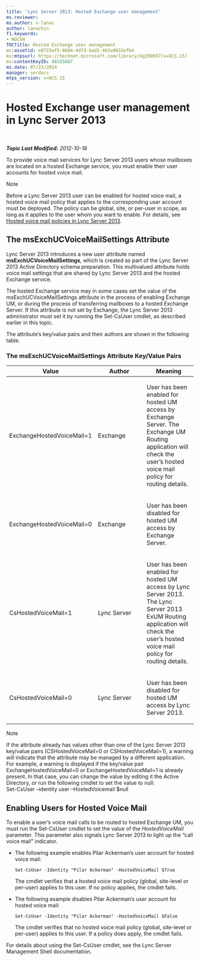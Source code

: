 ```yaml
---
title: 'Lync Server 2013: Hosted Exchange user management'
ms.reviewer: 
ms.author: v-lanac
author: lanachin
f1.keywords:
- NOCSH
TOCTitle: Hosted Exchange user management
ms:assetid: e8723af5-0604-4d7d-bad2-463a9832efb4
ms:mtpsurl: https://technet.microsoft.com/library/Gg399037(v=OCS.15)
ms:contentKeyID: 48185887
ms.date: 07/23/2014
manager: serdars
mtps_version: v=OCS.15
---
```


<div data-xmlns="http://www.w3.org/1999/xhtml">

<div class="topic" data-xmlns="http://www.w3.org/1999/xhtml" data-msxsl="urn:schemas-microsoft-com:xslt" data-cs="http://msdn.microsoft.com/">

<div data-asp="http://msdn2.microsoft.com/asp">

# Hosted Exchange user management in Lync Server 2013

</div>

<div id="mainSection">

<div id="mainBody">

<span> </span>

_**Topic Last Modified:** 2012-10-18_

To provide voice mail services for Lync Server 2013 users whose mailboxes are located on a hosted Exchange service, you must enable their user accounts for hosted voice mail.

<div>


> [!NOTE]  
> Before a Lync Server 2013 user can be enabled for hosted voice mail, a hosted voice mail policy that applies to the corresponding user account must be deployed. The policy can be global, site, or per-user in scope, as long as it applies to the user whom you want to enable. For details, see <A href="lync-server-2013-hosted-voice-mail-policies.md">Hosted voice mail policies in Lync Server 2013</A>.



</div>

<div>

## The msExchUCVoiceMailSettings Attribute

Lync Server 2013 introduces a new user attribute named **msExchUCVoiceMailSettings**, which is created as part of the Lync Server 2013 Active Directory schema preparation. This multivalued attribute holds voice mail settings that are shared by Lync Server 2013 and the hosted Exchange service.

The hosted Exchange service may in some cases set the value of the msExchUCVoiceMailSettings attribute in the process of enabling Exchange UM, or during the process of transferring mailboxes to a hosted Exchange Server. If this attribute is not set by Exchange, the Lync Server 2013 administrator must set it by running the Set-CsUser cmdlet, as described earlier in this topic.

The attribute’s key/value pairs and their authors are shown in the following table.

### The msExchUCVoiceMailSettings Attribute Key/Value Pairs

<table>
<colgroup>
<col style="width: 33%" />
<col style="width: 33%" />
<col style="width: 33%" />
</colgroup>
<thead>
<tr class="header">
<th>Value</th>
<th>Author</th>
<th>Meaning</th>
</tr>
</thead>
<tbody>
<tr class="odd">
<td><p>ExchangeHostedVoiceMail=1</p></td>
<td><p>Exchange</p></td>
<td><p>User has been enabled for hosted UM access by Exchange Server. The Exchange UM Routing application will check the user’s hosted voice mail policy for routing details.</p></td>
</tr>
<tr class="even">
<td><p>ExchangeHostedVoiceMail=0</p></td>
<td><p>Exchange</p></td>
<td><p>User has been disabled for hosted UM access by Exchange Server.</p></td>
</tr>
<tr class="odd">
<td><p>CsHostedVoiceMail=1</p></td>
<td><p>Lync Server</p></td>
<td><p>User has been enabled for hosted UM access by Lync Server 2013. The Lync Server 2013 ExUM Routing application will check the user’s hosted voice mail policy for routing details.</p></td>
</tr>
<tr class="even">
<td><p>CsHostedVoiceMail=0</p></td>
<td><p>Lync Server</p></td>
<td><p>User has been disabled for hosted UM access by Lync Server 2013.</p></td>
</tr>
</tbody>
</table>


<div>


> [!NOTE]  
> If the attribute already has values other than one of the Lync Server 2013 key/value pairs (CSHostedVoiceMail=0 or CSHostedVoiceMail=1), a warning will indicate that the attribute may be managed by a different application. For example, a warning is displayed if the key/value pair ExchangeHostedVoiceMail=0 or ExchangeHostedVoiceMail=1 is already present. In that case, you can change the value by editing it the Active Directory, or run the following cmdlet to set the value to null:<BR>Set-CsUser –identity user –HostedVoicemail $null



</div>

</div>

<div>

## Enabling Users for Hosted Voice Mail

To enable a user’s voice mail calls to be routed to hosted Exchange UM, you must run the Set-CsUser cmdlet to set the value of the *HostedVoiceMail* parameter. This parameter also signals Lync Server 2013 to light up the “call voice mail” indicator.

  - The following example enables Pilar Ackerman’s user account for hosted voice mail:
    
        Set-CsUser -Identity "Pilar Ackerman" -HostedVoiceMail $True
    
    The cmdlet verifies that a hosted voice mail policy (global, site-level or per-user) applies to this user. If no policy applies, the cmdlet fails.

  - The following example disables Pilar Ackerman’s user account for hosted voice mail:
    
        Set-CsUser -Identity "Pilar Ackerman" -HostedVoiceMail $False
    
    The cmdlet verifies that no hosted voice mail policy (global, site-level or per-user) applies to this user. If a policy does apply, the cmdlet fails.

For details about using the Set-CsUser cmdlet, see the Lync Server Management Shell documentation.

</div>

</div>

<span> </span>

</div>

</div>

</div>

